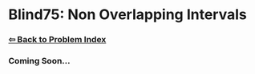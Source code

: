 # Blind75: Non Overlapping Intervals

### [⇦ Back to Problem Index](../../index.md)

### Coming Soon...
